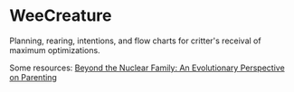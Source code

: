 # WeeCreature
Planning, rearing, intentions, and flow charts for critter's receival of maximum optimizations.


Some resources:
[Beyond the Nuclear Family: An Evolutionary Perspective on Parenting](https://researchonline.lshtm.ac.uk/id/eprint/2533959/11/Parenting%20COP_revised_inclfigs-1.pdf)
